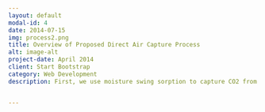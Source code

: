 ```yaml
---
layout: default
modal-id: 4
date: 2014-07-15
img: process2.png
title: Overview of Proposed Direct Air Capture Process
alt: image-alt
project-date: April 2014
client: Start Bootstrap
category: Web Development
description: First, we use moisture swing sorption to capture CO2 from air and produce a stream containing 5% at 1 bar. Next, use a conventional amine absorption system to further separate CO2 from the rest of the gas stream and produce a CO2 rich stream containing 90% CO2. Then, Compress CO2 to 150 bar. This allows CO2 to be supercritical, meaning it is much more dense and can be stored in a relatively small location. Finally, Pump supercritical CO2 into underground porous rock formations for sequestration!


---
```

